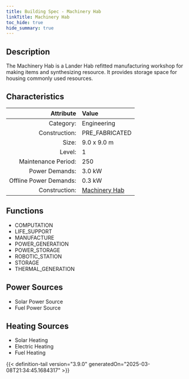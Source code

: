 ```yaml
---
title: Building Spec - Machinery Hab
linkTitle: Machinery Hab
toc_hide: true
hide_summary: true
---
```

<!-- This is generated by the MarsSim HelpGenertor, do not edit. -->

## Description
The Machinery Hab is a Lander Hab refitted manufacturing workshop for making items and synthesizing resource. It provides storage space for housing commonly used resources.

## Characteristics

| Attribute      | Value |
|--------:|:------|
|Category:|Engineering|
|Construction:|PRE_FABRICATED|
|Size:|9.0 x 9.0 m|
|Level:|1|
|Maintenance Period:|250|
|Power Demands:|3.0 kW|
|Offline Power Demands:|0.3 kW|
|Construction:|[Machinery Hab](/docs/definitions/construction/machinery-hab)|

## Functions
      
- COMPUTATION
- LIFE_SUPPORT
- MANUFACTURE
- POWER_GENERATION
- POWER_STORAGE
- ROBOTIC_STATION
- STORAGE
- THERMAL_GENERATION


## Power Sources
      
- Solar Power Source
- Fuel Power Source

## Heating Sources

- Solar Heating
- Electric Heating
- Fuel Heating


{{< definition-tail version="3.9.0" generatedOn="2025-03-08T21:34:45.1684317" >}}

